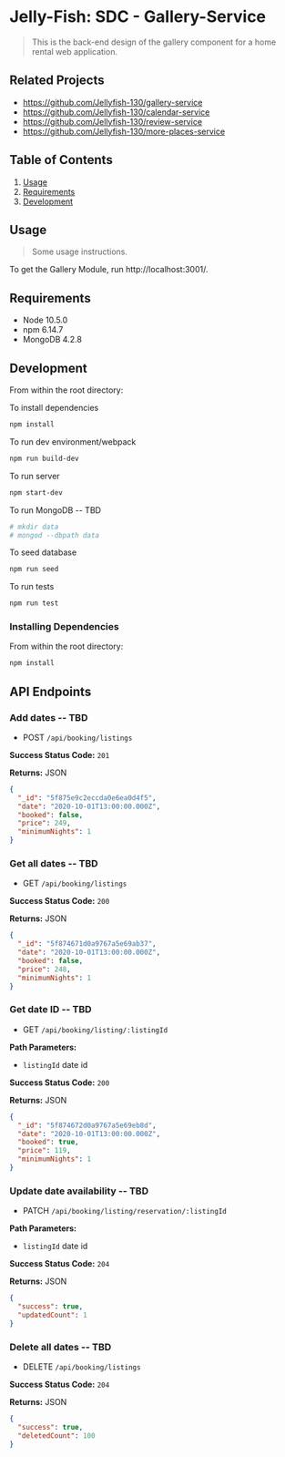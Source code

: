 # Jelly-Fish: SDC - Gallery-Service

> This is the back-end design of the gallery component for a home rental web application.

## Related Projects

- https://github.com/Jellyfish-130/gallery-service
- https://github.com/Jellyfish-130/calendar-service
- https://github.com/Jellyfish-130/review-service
- https://github.com/Jellyfish-130/more-places-service

## Table of Contents

1. [Usage](#Usage)
1. [Requirements](#requirements)
1. [Development](#development)

## Usage

> Some usage instructions.

To get the Gallery Module, run http://localhost:3001/.

## Requirements

- Node 10.5.0
- npm 6.14.7
- MongoDB 4.2.8

## Development

From within the root directory:

To install dependencies

```sh
npm install
```

To run dev environment/webpack

```sh
npm run build-dev
```

To run server

```sh
npm start-dev
```

To run MongoDB -- TBD

```sh
# mkdir data
# mongod --dbpath data
```

To seed database

```sh
npm run seed
```

To run tests

```sh
npm run test
```

### Installing Dependencies

From within the root directory:

```sh
npm install
```

## API Endpoints

### Add dates -- TBD

- POST `/api/booking/listings`

**Success Status Code:** `201`

**Returns:** JSON

```json
{
  "_id": "5f875e9c2eccda0e6ea0d4f5",
  "date": "2020-10-01T13:00:00.000Z",
  "booked": false,
  "price": 249,
  "minimumNights": 1
}
```

### Get all dates -- TBD

- GET `/api/booking/listings`

**Success Status Code:** `200`

**Returns:** JSON

```json
{
  "_id": "5f874671d0a9767a5e69ab37",
  "date": "2020-10-01T13:00:00.000Z",
  "booked": false,
  "price": 248,
  "minimumNights": 1
}
```

### Get date ID -- TBD

- GET `/api/booking/listing/:listingId`

**Path Parameters:**

- `listingId` date id

**Success Status Code:** `200`

**Returns:** JSON

```json
{
  "_id": "5f874672d0a9767a5e69eb8d",
  "date": "2020-10-01T13:00:00.000Z",
  "booked": true,
  "price": 119,
  "minimumNights": 1
}
```

### Update date availability -- TBD

- PATCH `/api/booking/listing/reservation/:listingId`

**Path Parameters:**

- `listingId` date id

**Success Status Code:** `204`

**Returns:** JSON

```json
{
  "success": true,
  "updatedCount": 1
}
```

### Delete all dates -- TBD

- DELETE `/api/booking/listings`

**Success Status Code:** `204`

**Returns:** JSON

```json
{
  "success": true,
  "deletedCount": 100
}
```
